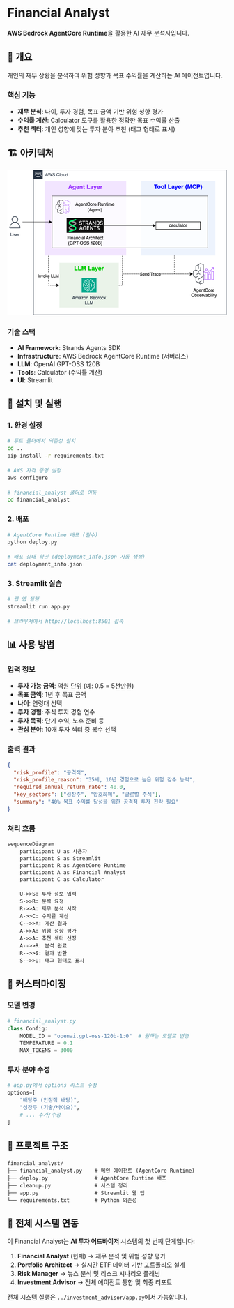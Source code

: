 # Financial Analyst

**AWS Bedrock AgentCore Runtime**을 활용한 AI 재무 분석사입니다.

## 🎯 개요

개인의 재무 상황을 분석하여 위험 성향과 목표 수익률을 계산하는 AI 에이전트입니다.

### 핵심 기능
- **재무 분석**: 나이, 투자 경험, 목표 금액 기반 위험 성향 평가
- **수익률 계산**: Calculator 도구를 활용한 정확한 목표 수익률 산출
- **추천 섹터**: 개인 성향에 맞는 투자 분야 추천 (태그 형태로 표시)

## 🏗️ 아키텍처


![전체 시스템 아키텍처](../static/financial_analyst.png)


### 기술 스택
- **AI Framework**: Strands Agents SDK
- **Infrastructure**: AWS Bedrock AgentCore Runtime (서버리스)
- **LLM**: OpenAI GPT-OSS 120B
- **Tools**: Calculator (수익률 계산)
- **UI**: Streamlit

## 🚀 설치 및 실행

### 1. 환경 설정
```bash
# 루트 폴더에서 의존성 설치
cd ..
pip install -r requirements.txt

# AWS 자격 증명 설정
aws configure

# financial_analyst 폴더로 이동
cd financial_analyst
```

### 2. 배포
```bash
# AgentCore Runtime 배포 (필수)
python deploy.py

# 배포 상태 확인 (deployment_info.json 자동 생성)
cat deployment_info.json
```

### 3. Streamlit 실습
```bash
# 웹 앱 실행
streamlit run app.py

# 브라우저에서 http://localhost:8501 접속
```

## 📊 사용 방법

### 입력 정보
- **투자 가능 금액**: 억원 단위 (예: 0.5 = 5천만원)
- **목표 금액**: 1년 후 목표 금액
- **나이**: 연령대 선택
- **투자 경험**: 주식 투자 경험 연수
- **투자 목적**: 단기 수익, 노후 준비 등
- **관심 분야**: 10개 투자 섹터 중 복수 선택

### 출력 결과
```json
{
  "risk_profile": "공격적",
  "risk_profile_reason": "35세, 10년 경험으로 높은 위험 감수 능력",
  "required_annual_return_rate": 40.0,
  "key_sectors": ["성장주", "암호화폐", "글로벌 주식"],
  "summary": "40% 목표 수익률 달성을 위한 공격적 투자 전략 필요"
}
```

### 처리 흐름
```mermaid
sequenceDiagram
    participant U as 사용자
    participant S as Streamlit
    participant R as AgentCore Runtime
    participant A as Financial Analyst
    participant C as Calculator
    
    U->>S: 투자 정보 입력
    S->>R: 분석 요청
    R->>A: 재무 분석 시작
    A->>C: 수익률 계산
    C-->>A: 계산 결과
    A->>A: 위험 성향 평가
    A->>A: 추천 섹터 선정
    A-->>R: 분석 완료
    R-->>S: 결과 반환
    S-->>U: 태그 형태로 표시
```

## 🔧 커스터마이징

### 모델 변경
```python
# financial_analyst.py
class Config:
    MODEL_ID = "openai.gpt-oss-120b-1:0"  # 원하는 모델로 변경
    TEMPERATURE = 0.1
    MAX_TOKENS = 3000
```

### 투자 분야 수정
```python
# app.py에서 options 리스트 수정
options=[
    "배당주 (안정적 배당)",
    "성장주 (기술/바이오)",
    # ... 추가/수정
]
```

## 📁 프로젝트 구조

```
financial_analyst/
├── financial_analyst.py    # 메인 에이전트 (AgentCore Runtime)
├── deploy.py               # AgentCore Runtime 배포
├── cleanup.py              # 시스템 정리
├── app.py                  # Streamlit 웹 앱
└── requirements.txt        # Python 의존성
```

## 🔗 전체 시스템 연동

이 Financial Analyst는 **AI 투자 어드바이저** 시스템의 첫 번째 단계입니다:

1. **Financial Analyst** (현재) → 재무 분석 및 위험 성향 평가
2. **Portfolio Architect** → 실시간 ETF 데이터 기반 포트폴리오 설계  
3. **Risk Manager** → 뉴스 분석 및 리스크 시나리오 플래닝
4. **Investment Advisor** → 전체 에이전트 통합 및 최종 리포트

전체 시스템 실행은 `../investment_advisor/app.py`에서 가능합니다.
